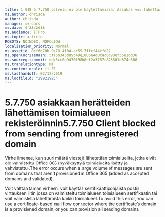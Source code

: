 ```yaml
---
title: 1 048 5.7.750 palvelu ei ole käytettävissä. Asiakas voi lähettää rekisteröimätön toimialueista
ms.author: chrisda
author: chrisda
manager: serdars
ms.date: 9/28/2018
ms.audience: ITPro
ms.topic: article
ROBOTS: NOINDEX, NOFOLLOW
localization_priority: Normal
ms.assetid: 8cf6d70b-9a78-4f04-ac59-7ffcf44ffd22
ms.openlocfilehash: 5fe5b343d89c49e1805e4d0cac6698ef35e1dd30
ms.sourcegitcommit: dd43cc0a9470f98b8ef2a3787c823801d674c666
ms.translationtype: MT
ms.contentlocale: fi-FI
ms.lasthandoff: 02/12/2019
ms.locfileid: "29921921"
---
```

# <a name="57750-client-blocked-from-sending-from-unregistered-domain"></a><span data-ttu-id="ffc5c-103">5.7.750 asiakkaan herätteiden lähettämisen toimialueen rekisteröinnin</span><span class="sxs-lookup"><span data-stu-id="ffc5c-103">5.7.750 Client blocked from sending from unregistered domain</span></span>

<span data-ttu-id="ffc5c-104">Virhe ilmenee, kun suuri määrä viestejä lähetetään toimialueilta, jotka eivät ole valmisteltu Office 365 (hyväksyttyjä toimialueita lisätty ja vahvistettu).</span><span class="sxs-lookup"><span data-stu-id="ffc5c-104">The error occurs when a large volume of messages are sent from domains that aren't provisioned in Office 365 (added as accepted domains and validated).</span></span>
  
<span data-ttu-id="ffc5c-105">Voit välttää tämän virheen, voit käyttää sertifikaattipohjaista postin virtauksen liitin jossa on valmisteltu toimialueen toimialueen sertifikaatin tai voit valmistella lähettämistä kaikki toimialueet.</span><span class="sxs-lookup"><span data-stu-id="ffc5c-105">To avoid this error, you can use a certificate-based mail flow connector where the certificate's domain is a provisioned domain, or you can provision all sending domains.</span></span>
  

